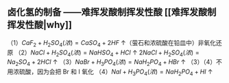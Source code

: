 ## 卤化氢的制备 ——难挥发酸制挥发性酸 [[难挥发酸制挥发性酸|why]]

（1）$CaF_2 + H_2SO_4(浓) = CaSO_4 + 2HF$ ↑（萤石和浓硫酸在铅皿中）非氧化还原
（2）$NaCl + H_2SO_4(浓) = NaHSO_4 + HCl$ ↑ $2NaCl + H_2SO_4(浓) = Na_2SO_4 + 2HCl$ ↑
（3）$NaBr + H_3PO_4(浓) = NaH_2PO_4 + HBr$ ↑ （3）（4）不用浓硫酸，因为会把 Br 和 I 氧化
（4）$NaI + H_3PO_4(浓) = NaH_2PO_4 + HI$ ↑

